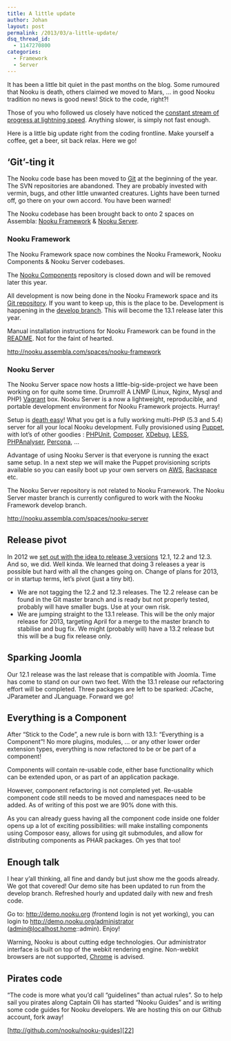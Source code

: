 ```yaml
---
title: A little update
author: Johan
layout: post
permalink: /2013/03/a-little-update/
dsq_thread_id:
  - 1147270800
categories:
  - Framework
  - Server
---
```

It has been a little bit quiet in the past months on the blog. Some rumoured that Nooku is death, others claimed we moved to Mars, &#8230; in good Nooku tradition no news is good news! Stick to the code, right?!

Those of you who followed us closely have noticed the [constant stream of progress at lightning speed][1]. Anything slower, is simply not fast enough.

Here is a little big update right from the coding frontline. Make yourself a coffee, get a beer, sit back relax. Here we go!

## &#8216;Git&#8217;-ting it

The Nooku code base has been moved to [Git][2] at the beginning of the year. The SVN repositories are abandoned. They are probably invested with vermin, bugs, and other little unwanted creatures. Lights have been turned off, go there on your own accord. You have been warned!

The Nooku codebase has been brought back to onto 2 spaces on Assembla: [Nooku Framework][3] & [Nooku Server][4].  
<!--more-->

### Nooku Framework

The Nooku Framework space now combines the Nooku Framework, Nooku Components & Nooku Server codebases.

The [Nooku Components][5] repository is closed down and will be removed later this year.

All development is now being done in the Nooku Framework space and its [Git repository][6]. If you want to keep up, this is the place to be. Development is happening in the [develop branch][7]. This will become the 13.1 release later this year.

Manual installation instructions for Nooku Framework can be found in the [README][8]. Not for the faint of hearted.

<http://nooku.assembla.com/spaces/nooku-framework>

### Nooku Server

The Nooku Server space now hosts a little-big-side-project we have been working on for quite some time. Drumroll! A LNMP (Linux, Nginx, Mysql and PHP) [Vagrant][9] box. Nooku Server is a now a lightweight, reproducible, and portable development environment for Nooku Framework projects. Hurray!

Setup is [death easy][10]! What you get is a fully working multi-PHP (5.3 and 5.4) server for all your local Nooku development. Fully provisioned using [Puppet][11], with lot&#8217;s of other goodies : [PHPUnit][12], [Composer][13], [XDebug][14], [LESS][15], [PHPAnalyser][16], [Percona][17], &#8230;

Advantage of using Nooku Server is that everyone is running the exact same setup. In a next step we will make the Puppet provisioning scripts available so you can easily boot up your own servers on [AWS][18], [Rackspace][19] etc.

The Nooku Server repository is not related to Nooku Framework. The Nooku Server master branch is currently configured to work with the Nooku Framework develop branch.

<http://nooku.assembla.com/spaces/nooku-server>

## Release pivot

In 2012 we [set out with the idea to release 3 versions][20] 12.1, 12.2 and 12.3. And so, we did. Well kinda. We learned that doing 3 releases a year is possible but hard with all the changes going on. Change of plans for 2013, or in startup terms, let&#8217;s pivot (just a tiny bit).

*   We are not tagging the 12.2 and 12.3 releases. The 12.2 release can be found in the Git master branch and is ready but not properly tested, probably will have smaller bugs. Use at your own risk.
*   We are jumping straight to the 13.1 release. This will be the only major release for 2013, targeting April for a merge to the master branch to stabilise and bug fix. We might (probably will) have a 13.2 release but this will be a bug fix release only.

## Sparking Joomla

Our 12.1 release was the last release that is compatible with Joomla. Time has come to stand on our own two feet. With the 13.1 release our refactoring effort will be completed. Three packages are left to be sparked: JCache, JParameter and JLanguage. Forward we go!

## Everything is a Component

After &#8220;Stick to the Code&#8221;, a new rule is born with 13.1: &#8220;Everything is a Component&#8221;! No more plugins, modules, &#8230; or any other lower order extension types, everything is now refactored to be or be part of a component!

Components will contain re-usable code, either base functionality which can be extended upon, or as part of an application package.

However, component refactoring is not completed yet. Re-usable component code still needs to be moved and namespaces need to be added. As of writing of this post we are 90% done with this.

As you can already guess having all the component code inside one folder opens up a lot of exciting possibilities: will make installing components using Composor easy, allows for using git submodules, and allow for distributing components as PHAR packages. Oh yes that too!

## Enough talk

I hear y&#8217;all thinking, all fine and dandy but just show me the goods already. We got that covered! Our demo site has been updated to run from the develop branch. Refreshed hourly and updated daily with new and fresh code.

Go to: <http://demo.nooku.org> (frontend login is not yet working), you can login to <http://demo.nooku.org/administrator> (admin@localhost.home::admin). Enjoy!

Warning, Nooku is about cutting edge technologies. Our administrator interface is built on top of the webkit rendering engine. Non-webkit browsers are not supported, [Chrome][21] is advised.

## Pirates code

&#8220;The code is more what you&#8217;d call &#8220;guidelines&#8221; than actual rules&#8221;. So to help sail you pirates along Captain Oli has started &#8220;Nooku Guides&#8221; and is writing some code guides for Nooku developers. We are hosting this on our Github account, fork away!

[http://github.com/nooku/nooku-guides][22]

 [1]: https://www.ohloh.net/p/nooku
 [2]: http://git-scm.com/
 [3]: http://nooku.assembla.com/spaces/nooku-framework
 [4]: http://nooku.assembla.com/spaces/nooku-server
 [5]: https://www.assembla.com/spaces/nooku-components
 [6]: https://nooku.assembla.com/code/nooku-framework/git/nodes
 [7]: https://nooku.assembla.com/code/nooku-framework/git/nodes/develop
 [8]: https://nooku.assembla.com/code/nooku-framework/git/nodes/develop/README.md
 [9]: http://www.vagrantup.com/
 [10]: https://nooku.assembla.com/code/nooku-server/git/nodes/master/README.md
 [11]: https://puppetlabs.com/
 [12]: http://www.phpunit.de/
 [13]: http://getcomposer.org/
 [14]: http://xdebug.org/
 [15]: http://lesscss.org/
 [16]: https://scrutinizer-ci.com/docs/tools/php/php-analyzer/
 [17]: http://www.percona.com/
 [18]: http://aws.amazon.com/
 [19]: http://rackspace.com/
 [20]: http://blog.nooku.org/2012/01/onward-to-2012/#more-2136
 [21]: www.google.com/chrome
 [22]: https://github.com/nooku/nooku-guides